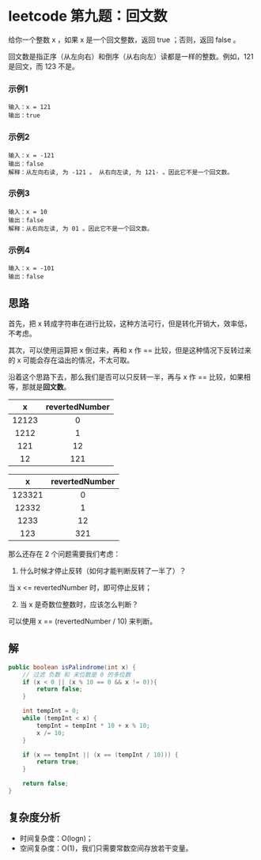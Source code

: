 # leetcode 第九题：回文数

给你一个整数 x ，如果 x 是一个回文整数，返回 true ；否则，返回 false 。

回文数是指正序（从左向右）和倒序（从右向左）读都是一样的整数。例如，121 是回文，而 123 不是。

### 示例1
```
输入：x = 121
输出：true
```

### 示例2
```
输入：x = -121
输出：false
解释：从左向右读, 为 -121 。 从右向左读, 为 121- 。因此它不是一个回文数。
```

### 示例3
```
输入：x = 10
输出：false
解释：从右向左读, 为 01 。因此它不是一个回文数。
```

### 示例4
```
输入：x = -101
输出：false
```

## 思路

首先，把 x 转成字符串在进行比较，这种方法可行，但是转化开销大，效率低，不考虑。

其次，可以使用运算把 x 倒过来，再和 x 作 == 比较，但是这种情况下反转过来的 x 可能会存在溢出的情况，不太可取。

沿着这个思路下去，那么我们是否可以只反转一半，再与 x 作 == 比较，如果相等，那就是**回文数**。

| x | revertedNumber |
| :---: | :---: |
| 12123 | 0   |
| 1212  | 1   |
| 121   | 12  |
| 12    | 121 |

| x | revertedNumber |
| :---: | :---: |
| 123321 | 0   |
| 12332  | 1   |
| 1233   | 12  |
| 123    | 321 |

那么还存在 2 个问题需要我们考虑：

1. 什么时候才停止反转（如何才能判断反转了一半了）？

当 x <= revertedNumber 时，即可停止反转；

2. 当 x 是奇数位整数时，应该怎么判断？

可以使用 x == (revertedNumber / 10) 来判断。

## 解

```java
public boolean isPalindrome(int x) {
    // 过滤 负数 和 末位数是 0 的多位数
    if (x < 0 || (x % 10 == 0 && x != 0)){
        return false;
    }

    int tempInt = 0;
    while (tempInt < x) {
        tempInt = tempInt * 10 + x % 10;
        x /= 10;
    }

    if (x == tempInt || (x == (tempInt / 10))) {
        return true;
    }

    return false;
}
```

## 复杂度分析

+ 时间复杂度：O(logn)；
+ 空间复杂度：O(1)，我们只需要常数空间存放若干变量。